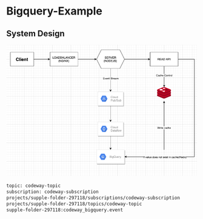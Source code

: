 # Bigquery-Example

## System Design 


![](/docs/images/design.png)


```shell
topic: codeway-topic
subscription: codeway-subscription
projects/supple-folder-297118/subscriptions/codeway-subscription
projects/supple-folder-297118/topics/codeway-topic
supple-folder-297118:codeway_bigquery.event
```
